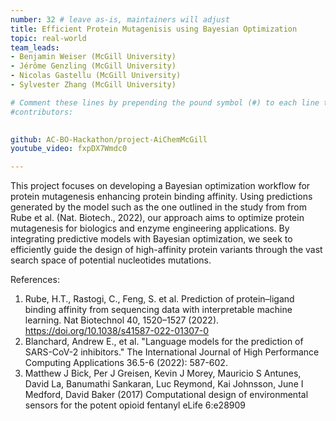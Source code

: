 ```yaml
---
number: 32 # leave as-is, maintainers will adjust
title: Efficient Protein Mutagenisis using Bayesian Optimization
topic: real-world
team_leads:
- Benjamin Weiser (McGill University)
- Jérôme Genzling (McGill University)
- Nicolas Gastellu (McGill University)
- Sylvester Zhang (McGill University)

# Comment these lines by prepending the pound symbol (#) to each line to hide these elements
#contributors:
 

github: AC-BO-Hackathon/project-AiChemMcGill 
youtube_video: fxpDX7Wmdc0

---
```


This project focuses on developing a Bayesian optimization workflow for protein mutagenesis enhancing protein binding affinity. Using predictions generated by the model such as the one outlined in the study from from Rube et al. (Nat. Biotech., 2022), our approach aims to optimize protein mutagenesis for biologics and enzyme engineering applications. By integrating predictive models with Bayesian optimization, we seek to efficiently guide the design of high-affinity protein variants through the vast search space of potential nucleotides mutations.

References:

1. Rube, H.T., Rastogi, C., Feng, S. et al. Prediction of protein–ligand binding affinity from sequencing data with interpretable machine learning. Nat Biotechnol 40, 1520–1527 (2022). https://doi.org/10.1038/s41587-022-01307-0
2. Blanchard, Andrew E., et al. "Language models for the prediction of SARS-CoV-2 inhibitors." The International Journal of High Performance Computing Applications 36.5-6 (2022): 587-602.
3. Matthew J Bick, Per J Greisen, Kevin J Morey, Mauricio S Antunes, David La, Banumathi Sankaran, Luc Reymond, Kai Johnsson, June I Medford, David Baker (2017) Computational design of environmental sensors for the potent opioid fentanyl eLife 6:e28909

    
